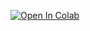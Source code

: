 
[![Open In Colab](https://colab.research.google.com/assets/colab-badge.svg)](https://colab.research.google.com/github/LingamJohnEthan29/COSC4/blob/main/iris_eda.ipynb)
